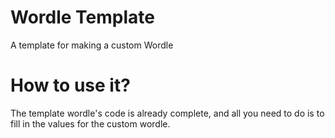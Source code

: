 # Wordle Template
A template for making a custom Wordle  

# How to use it?

The template wordle's code is already complete, and all you need to do is to fill in the values for the custom wordle.